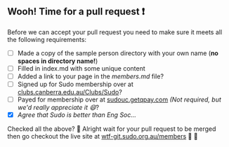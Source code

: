 ## Wooh! Time for a pull request :exclamation:
Before we can accept your pull request you need to make sure it meets all the following requirements:  

- [ ] Made a copy of the sample person directory with your own name (**no spaces in directory name!**)  
- [ ] Filled in index.md with some unique content  
- [ ] Added a link to your page in the *members.md* file?  
- [ ] Signed up for Sudo membership over at [clubs.canberra.edu.au/Clubs/Sudo](https://clubs.canberra.edu.au/Clubs/Sudo)?  
- [ ] Payed for membership over at [sudouc.getqpay.com](https://sudouc.getqpay.com) *(Not required, but we'd really appreciate it :smile:*?  
- [x] *Agree that Sudo is better than Eng Soc...*  

Checked all the above? :tada: Alright wait for your pull request to be merged then go checkout the live site at [wtf-git.sudo.org.au/members](https://wtf-git.sudo.org.au/members) :balloon: :balloon: